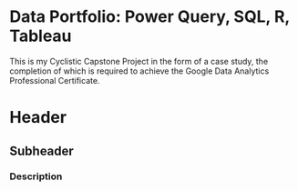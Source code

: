 # Data Portfolio: Power Query, SQL, R, Tableau

This is my Cyclistic Capstone Project in the form of a case study, the completion of which is required to achieve the Google Data Analytics Professional Certificate.

# Header

## Subheader

### Description




